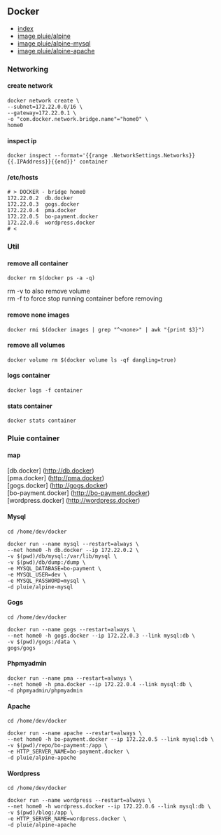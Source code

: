 ## Docker

- [index][1]
- [image pluie/alpine][2]
- [image pluie/alpine-mysql][3]
- [image pluie/alpine-apache][4]

### Networking

#### create network
```
docker network create \
--subnet=172.22.0.0/16 \
--gateway=172.22.0.1 \
-o "com.docker.network.bridge.name"="home0" \
home0
```

#### inspect ip
```
docker inspect --format='{{range .NetworkSettings.Networks}}{{.IPAddress}}{{end}}' container
```

#### /etc/hosts
```
# > DOCKER - bridge home0
172.22.0.2	db.docker
172.22.0.3	gogs.docker
172.22.0.4	pma.docker
172.22.0.5	bo-payment.docker
172.22.0.6	wordpress.docker
# <

```

### Util

#### remove all container
```
docker rm $(docker ps -a -q)
```
rm -v to also remove volume  
rm -f to force stop running container before removing


#### remove none images
```
docker rmi $(docker images | grep "^<none>" | awk "{print $3}")
```

#### remove all volumes
```
docker volume rm $(docker volume ls -qf dangling=true)
```

#### logs container
```
docker logs -f container
```

#### stats container
```
docker stats container
```

### Pluie container

#### map

[db.docker] (http://db.docker)  
[pma.docker] (http://pma.docker)  
[gogs.docker] (http://gogs.docker)  
[bo-payment.docker] (http://bo-payment.docker)  
[wordpress.docker] (http://wordpress.docker)  

#### Mysql
```
cd /home/dev/docker

docker run --name mysql --restart=always \
--net home0 -h db.docker --ip 172.22.0.2 \
-v $(pwd)/db/mysql:/var/lib/mysql \
-v $(pwd)/db/dump:/dump \
-e MYSQL_DATABASE=bo-payment \
-e MYSQL_USER=dev \
-e MYSQL_PASSWORD=mysql \
-d pluie/alpine-mysql
```

#### Gogs
```
cd /home/dev/docker

docker run --name gogs --restart=always \
--net home0 -h gogs.docker --ip 172.22.0.3 --link mysql:db \
-v $(pwd)/gogs:/data \
gogs/gogs
```

#### Phpmyadmin
```
docker run --name pma --restart=always \
--net home0 -h pma.docker --ip 172.22.0.4 --link mysql:db \
-d phpmyadmin/phpmyadmin
```

#### Apache
```
cd /home/dev/docker

docker run --name apache --restart=always \
--net home0 -h bo-payment.docker --ip 172.22.0.5 --link mysql:db \
-v $(pwd)/repo/bo-payment:/app \
-e HTTP_SERVER_NAME=bo-payment.docker \
-d pluie/alpine-apache
```

#### Wordpress
```
cd /home/dev/docker

docker run --name wordpress --restart=always \
--net home0 -h wordpress.docker --ip 172.22.0.6 --link mysql:db \
-v $(pwd)/blog:/app \
-e HTTP_SERVER_NAME=wordpress.docker \
-d pluie/alpine-apache
```

 [1]: https://github.com/pluie-org/docker-images
 [2]: https://github.com/pluie-org/docker-images/tree/master/pluie/alpine
 [3]: https://github.com/pluie-org/docker-images/tree/master/pluie/alpine-mysql
 [4]: https://github.com/pluie-org/docker-images/tree/master/pluie/alpine-apache
 [5]: https://github.com/pluie-org/docker-images/blob/master/DOCKER.md
